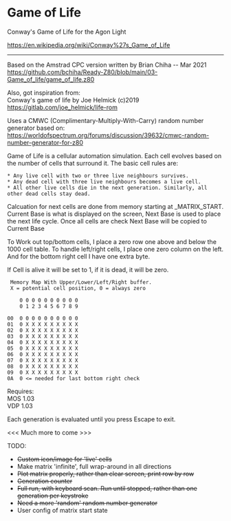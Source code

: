 # Game of Life

Conway's Game of Life for the Agon Light

https://en.wikipedia.org/wiki/Conway%27s_Game_of_Life

---


Based on the Amstrad CPC version written by Brian Chiha -- Mar 2021<br>
https://github.com/bchiha/Ready-Z80/blob/main/03-Game_of_life/game_of_life.z80

Also, got inspiration from:<br>
Conway's game of life by Joe Helmick (c)2019<br>
https://gitlab.com/joe_helmick/life-rom

Uses a CMWC (Complimentary-Multiply-With-Carry) random number generator based on:
https://worldofspectrum.org/forums/discussion/39632/cmwc-random-number-generator-for-z80

 Game of Life is a cellular automation simulation.  Each cell evolves based on the number
 of cells that surround it.  The basic cell rules are:

    * Any live cell with two or three live neighbours survives.
    * Any dead cell with three live neighbours becomes a live cell.
    * All other live cells die in the next generation. Similarly, all other dead cells stay dead.


Calcuation for next cells are done from memory starting at _MATRIX_START.  Current Base is 
what is displayed
on the screen, Next Base is used to place the next life cycle.  Once all cells are check
Next Base will be copied to Current Base

To Work out top/bottom cells, I place a zero row one above and below the 1000 cell table.  To
handle left/right cells, I place one zero column on the left.  And for the bottom right cell
I have one extra byte.

If Cell is alive it will be set to 1, if it is dead, it will be zero.
```
 Memory Map With Upper/Lower/Left/Right buffer.
 X = potential cell position, 0 = always zero

    0 0 0 0 0 0 0 0 0 0  
    0 1 2 3 4 5 6 7 8 9  
    
00  0 0 0 0 0 0 0 0 0 0  
01  0 X X X X X X X X X  
02  0 X X X X X X X X X  
03  0 X X X X X X X X X  
04  0 X X X X X X X X X  
05  0 X X X X X X X X X  
06  0 X X X X X X X X X  
07  0 X X X X X X X X X  
08  0 X X X X X X X X X  
09  0 X X X X X X X X X  
0A  0 <= needed for last bottom right check
```

Requires: <br>
MOS 1.03 <br>
VDP 1.03

Each generation is evaluated until you press Escape to exit.

<<< Much more to come >>>

TODO: 
* ~~Custom icon/image for 'live' cells~~
* Make matrix 'infinite', full wrap-around in all directions
* ~~Plot matrix properly, rather than clear screen, print row by row~~
* ~~Generation counter~~
* ~~Full run, with keyboard scan. Run until stopped, rather than one generation per keystroke~~
* ~~Need a more 'random' random number generator~~
* User config of matrix start state 




